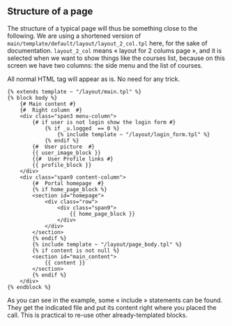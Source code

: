 ## Structure of a page

The structure of a typical page will thus be something close to the following. We are using a shortened version of `main/template/default/layout/layout_2_col.tpl` here, for the sake of documentation. `layout_2_col` means « layout for 2 colums page », and it is selected when we want to show things like the courses list, because on this screen we have two columns: the side menu and the list of courses.

All normal HTML tag will appear as is. No need for any trick.

```
{% extends template ~ "/layout/main.tpl" %} 
{% block body %} 
    {# Main content #} 
    {#  Right column  #} 
    <div class="span3 menu-column"> 
        {# if user is not login show the login form #} 
            {% if _u.logged  == 0 %} 
                {% include template ~ "/layout/login_form.tpl" %} 
            {% endif %} 
        {#  User picture  #} 
        {{ user_image_block }} 
        {{#  User Profile links #} 
        {{ profile_block }} 
    </div> 
    <div class="span9 content-column"> 
        {#  Portal homepage  #} 
        {% if home_page_block %} 
        <section id="homepage"> 
            <div class="row"> 
                <div class="span9"> 
                    {{ home_page_block }} 
                </div>
            </div>
        </section>
        {% endif %}
        {% include template ~ "/layout/page_body.tpl" %} 
        {% if content is not null %} 
        <section id="main_content"> 
            {{ content }}
        </section> 
        {% endif %}
    </div>
{% endblock %} 
```

As you can see in the example, some « include » statements can be found. They get the indicated file and put its content right where you placed the call. This is practical to re-use other already-templated blocks.

